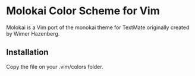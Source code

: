 # Molokai Color Scheme for Vim

Molokai is a Vim port of the monokai theme for TextMate originally created by Wimer Hazenberg.

## Installation

Copy the file on your .vim/colors folder.
